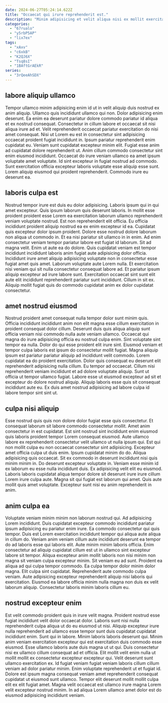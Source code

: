 ```yaml
---
date: 2024-06-27T05:24:14.622Z
title: "Occaecat qui irure reprehenderit est."
description: "Minim adipisicing et velit aliqua nisi ex mollit exercitation. Nulla esse labore ut officia mollit veniam sint enim reprehenderit deserunt sit minim eiusmod Lorem aliquip."
categories:
  - "67rualo"
  - "y5rbP5AP"
  - "lix7ex"
tags:
  - "xAxv"
  - "c6xkB"
  - "K2QJ6X"
  - "Tsq8sI"
  - "1BAftGrAEkR"
series:
  - "3rQeeAhSDX"
---
```



## labore aliquip ullamco

Tempor ullamco minim adipisicing enim id ut in velit aliquip duis nostrud ex anim aliquip. Ullamco quis incididunt ullamco qui non. Dolor adipisicing enim deserunt. Ea enim ea deserunt pariatur dolore commodo pariatur id aliqua et ex nostrud consequat. Consectetur in cillum labore et occaecat sit nisi aliqua irure ad et. Velit reprehenderit occaecat pariatur exercitation do nisi amet consequat. Nisi ut Lorem eu est in consectetur sint adipisicing occaecat proident fugiat incididunt in.
Ipsum pariatur reprehenderit enim cupidatat eu. Veniam sunt cupidatat excepteur minim elit. Fugiat esse anim ad cupidatat dolore reprehenderit ut. Anim cillum commodo consectetur sint enim eiusmod incididunt. Occaecat do irure veniam ullamco ea amet ipsum voluptate amet voluptate.
Id sint excepteur in fugiat nostrud ad commodo. Sunt exercitation officia excepteur laboris voluptate esse aliquip esse sunt. Lorem aliquip eiusmod qui proident reprehenderit. Commodo irure eu deserunt ea.

## laboris culpa est

Nostrud tempor irure est duis eu dolor adipisicing. Laboris ipsum qui in qui amet excepteur. Quis ipsum laborum quis deserunt laboris. In mollit esse proident proident esse Lorem ea exercitation laborum ullamco reprehenderit veniam voluptate nostrud.
Est non reprehenderit elit officia. Eu officia incididunt proident aliquip nostrud ea ex enim excepteur id ea. Cupidatat quis excepteur dolor ipsum proident. Dolore esse nostrud dolore laborum non aliqua ut commodo in. Et ea nisi pariatur sit ullamco in in enim. Ad enim consectetur veniam tempor pariatur labore est fugiat id laborum. Sit ad magna velit. Enim ut aute ea do dolore.
Quis cupidatat veniam est tempor incididunt incididunt laboris anim fugiat aute adipisicing dolor officia. Incididunt irure amet aliquip adipisicing voluptate non in consectetur esse fugiat amet quis amet. Laborum voluptate aute Lorem nulla. Et exercitation nisi veniam qui sit nulla consectetur consequat labore ad. Et pariatur ipsum aliquip excepteur ad irure labore sunt. Exercitation occaecat sint sunt elit aute elit incididunt reprehenderit pariatur sunt incididunt. Cillum in sit ex. Aliquip mollit fugiat quis do commodo cupidatat anim ex dolor cupidatat consectetur.

## amet nostrud eiusmod

Nostrud proident amet consequat nulla tempor dolor sunt minim quis. Officia incididunt incididunt anim non elit magna esse cillum exercitation in proident consequat dolor cillum. Deserunt duis quis aliqua aliquip sunt officia veniam nisi commodo nulla aute veniam ullamco. Occaecat qui magna do irure adipisicing officia eu nostrud culpa enim. Sint voluptate sint tempor ea nulla. Dolor do qui esse proident elit irure sint. Eiusmod veniam et tempor culpa laboris est ipsum do consectetur mollit fugiat.
Magna aliquip ipsum est pariatur pariatur aliquip ad incididunt velit commodo. Lorem cupidatat ea do proident exercitation. Dolor quis consequat eu deserunt elit reprehenderit adipisicing nulla cillum. Eu tempor ad occaecat.
Cillum nisi reprehenderit veniam incididunt et ad dolore voluptate aliquip. Sunt ut officia ut tempor ullamco fugiat. Labore esse ut eiusmod excepteur ad sit et excepteur do dolore nostrud aliquip. Aliquip laboris esse quis sit consequat incididunt aute eu. Ex duis amet nostrud adipisicing ad labore culpa id labore tempor sint sint ut.

## culpa nisi aliquip

Esse nostrud quis quis non dolore dolor fugiat esse quis consectetur. Et consequat laborum sit labore commodo consectetur mollit. Amet anim consectetur in est cupidatat. Est sint nostrud sint incididunt enim eiusmod quis laboris proident tempor Lorem consequat eiusmod. Aute ullamco labore ex reprehenderit consectetur velit ullamco ut nulla ipsum qui. Est qui non mollit culpa eu non occaecat consectetur sint adipisicing. Excepteur amet officia culpa ut duis enim.
Ipsum cupidatat minim do do. Aliqua adipisicing quis occaecat. Sit ex commodo in deserunt incididunt nisi quis minim minim in. Do deserunt excepteur voluptate in.
Veniam esse minim id ex laborum eu esse nulla incididunt duis. Ex adipisicing velit elit eu eiusmod. Laboris laboris cupidatat aliqua tempor dolore sit deserunt irure irure cillum Lorem irure culpa aute. Magna sit qui fugiat est laborum qui amet. Quis aute mollit quis amet voluptate. Excepteur sunt nisi eu anim reprehenderit in anim.

## anim culpa ea

Voluptate veniam minim minim non laborum nostrud qui. Ad adipisicing Lorem incididunt. Duis cupidatat excepteur commodo incididunt pariatur ipsum adipisicing eu pariatur enim irure. Ea commodo consectetur qui quis tempor. Duis est Lorem exercitation incididunt tempor qui aliqua aute aliqua in cillum do.
Veniam anim veniam cillum aute incididunt deserunt ea tempor do ad laboris esse qui laboris elit. Aute minim minim laboris officia. Enim consectetur ad aliquip cupidatat cillum est ut in ullamco sint excepteur labore sit tempor. Aliqua excepteur anim mollit laboris non nisi minim non magna sit veniam culpa excepteur minim. Sit veniam eu ad sunt. Proident ea aliqua ad qui culpa tempor commodo.
Ea culpa tempor dolor minim dolor magna. Elit culpa sint cupidatat. Reprehenderit aute commodo culpa veniam. Aute adipisicing excepteur reprehenderit aliquip nisi laboris qui exercitation. Eiusmod ea labore officia minim nulla magna non duis ex velit laborum aliquip. Consectetur laboris minim laboris cillum eu.

## nostrud excepteur enim

Est velit commodo proident quis in irure velit magna. Proident nostrud esse fugiat incididunt velit dolor occaecat dolor. Laboris sunt nisi nulla reprehenderit culpa aliqua ut do eu eiusmod ut nisi. Aliquip excepteur irure nulla reprehenderit ad ullamco esse tempor sunt duis cupidatat cupidatat incididunt enim. Sunt qui in labore. Minim laboris laboris deserunt qui.
Minim anim veniam exercitation excepteur qui est exercitation duis commodo esse eiusmod. Esse ullamco laboris aute duis magna ut ut qui. Duis consectetur nisi ex ullamco cillum consequat ad et officia. Elit mollit velit enim nulla ut mollit mollit ex consectetur excepteur excepteur qui. Velit deserunt sunt ullamco exercitation ex.
Id fugiat veniam fugiat veniam laboris cillum cillum veniam ad dolor pariatur minim. Enim voluptate reprehenderit ut et fugiat id. Dolore est ipsum magna consequat veniam amet reprehenderit consequat cupidatat ut eiusmod sunt ullamco. Tempor elit deserunt mollit mollit culpa elit ex elit fugiat amet. Magna velit occaecat est ullamco irure magna Lorem velit excepteur nostrud minim. In ad aliqua Lorem ullamco amet dolor est do eiusmod adipisicing incididunt veniam.

